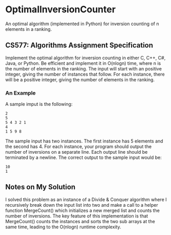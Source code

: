 # OptimalInversionCounter
An optimal algorithm (implemented in Python) for inversion counting of n elements in a ranking.

## CS577: Algorithms Assignment Specification

Implement the optimal algorithm for inversion counting in either C, C++, C#, Java, or Python. Be
efficient and implement it in O(nlogn) time, where n is the number of elements in the ranking.
The input will start with an positive integer, giving the number of instances that follow. For each
instance, there will be a positive integer, giving the number of elements in the ranking. 

### An Example

A sample imput is the following:
```
2
5
5 4 3 2 1
4
1 5 9 8
```

The sample input has two instances. The first instance has 5 elements and the second has 4. For each
instance, your program should output the number of inversions on a separate line. Each output line
should be terminated by a newline. The correct output to the sample input would be:<br>
```
10
1
```

## Notes on My Solution

I solved this problem as an instance of a Divide & Conquer algorithm where I recursively break down the input list into two and make a call to a helper function MergeCount() which initializes a new merged list and counts the number of inversions. The key feature of this implementation is that MergeCount() counts the instances and sorts the two sub arrays at the same time, leading to the O(nlogn) runtime complexity. 
